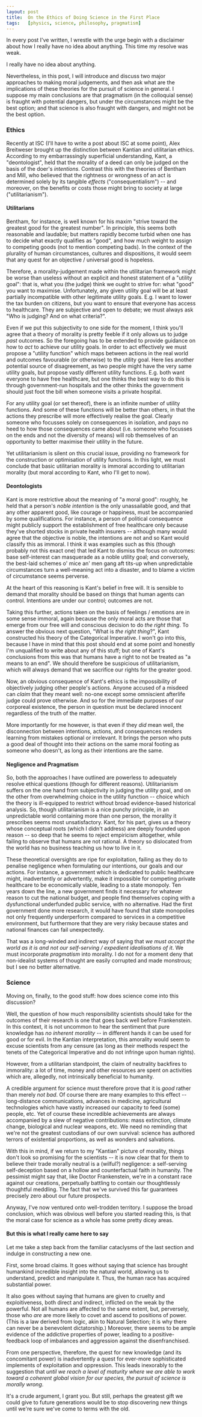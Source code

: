 ```yaml
---
layout:	post
title:	On the Ethics of Doing Science in the First Place
tags:	[physics, science, philosophy, pragmatism]
---
```



In every post I've written, I wrestle with the urge begin with a disclaimer about how I really have no idea about anything. This time my resolve was weak.

I really have no idea about anything.

Nevertheless, in this post, I will introduce and discuss two major approaches to making moral judgements, and then ask what are the implications of these theories for the pursuit of science in general. I suppose my main conclusions are that pragmatism (in the colloquial sense) is fraught with potential dangers, but under the circumstances might be the best option; and that science is also fraught with dangers, and might not be the best option.

### Ethics

Recently at ISC (I'll have to write a post about ISC at some point), Alex Breitweser brought up the distinction between Kantian and utilitarian ethics. According to my embarrassingly superficial understanding, Kant, a "deontologist", held that the morality of a deed can only be judged on the basis of the doer's *intentions*. Contrast this with the theories of Bentham and Mill, who believed that the rightness or wrongness of an act is determined solely by its tangible *effects* ("consequentialism") -- and moreover, on the benefits or costs those might bring to society at large ("utilitarianism").

#### Utilitarians

Bentham, for instance, is well known for his maxim "strive toward the greatest good for the greatest number". In principle, this seems both reasonable and laudable; but matters rapidly become turbid when one has to decide what exactly qualifies as "good", and how much weight to assign to competing goods (not to mention competing bads). In the context of the plurality of human circumstances, cultures and dispositions, it would seem that any quest for an objective / universal good is hopeless.

Therefore, a morality-judgement made within the utilitarian framework might be worse than useless without an explicit and honest statement of a "utility goal": that is, what you (the judge) think we ought to strive for: what "good" you want to maximise. Unfortunately, any given utility goal will be at least partially incompatible with other legitimate utility goals. E.g. I want to lower the tax burden on citizens, but you want to ensure that everyone has access to healthcare. They are subjective and open to debate; we must always ask "Who is judging? And on what criteria?".

Even if we put this subjectivity to one side for the moment, I think you'll agree that a theory of morality is pretty feeble if it only allows us to judge *past* outcomes. So the foregoing has to be extended to provide guidance on how to *act* to achieve our utility goals. In order to act effectively we must propose a "utility function" which maps between actions in the real world and outcomes favourable (or otherwise) to the utility goal. Here lies another potential source of disagreement, as two people might have the very same utility goals, but propose vastly different utility functions. E.g. both want everyone to have free healthcare, but one thinks the best way to do this is through government-run hospitals and the other thinks the government should just foot the bill when someone visits a private hospital.

For any utility goal (or set thereof), there is an infinite number of utility functions. And some of these functions will be better than others, in that the actions they prescribe will more effectively realise the goal. Clearly someone who focusses solely on consequences in isolation, and pays no heed to how those consequences came about (i.e. someone who focusses on the ends and not the diversity of means) will rob themselves of an opportunity to better maximise their utility in the future.

Yet utilitarianism is silent on this crucial issue, providing no framework for the construction or optimisation of utility functions. In this light, we must conclude that basic utilitarian morality is immoral according to utilitarian morality (but moral according to Kant, who I'll get to now).


#### Deontologists

Kant is more restrictive about the meaning of "a moral good": roughly, he held that a person's *noble intention* is the only unassailable good, and that any other apparent good, like courage or happiness, must be accompanied by some qualifications. For instance, a person of political consequence might publicly support the establishment of free healthcare only because they've shorted stocks in private health insurers -- although many would agree that the objective is noble, the intentions are not and so Kant would classify this as immoral. I think it was examples such as this (though probably not this exact one) that led Kant to dismiss the focus on outcomes: base self-interest can masquerade as a noble utility goal; and conversely, the best-laid schemes o' mice an' men gang aft tits-up when unpredictable circumstances turn a well-meaning act into a disaster, and to blame a victim of circumstance seems perverse.

At the heart of this reasoning is Kant's belief in free will. It is sensible to demand that morality should be based on things that human agents can control. Intentions are under our control; outcomes are not.

Taking this further, actions taken on the basis of feelings / emotions are in some sense immoral, again because the only moral acts are those that emerge from our free will and conscious decision to do *the right thing*. To answer the obvious next question, "What is *the right thing*?", Kant constructed his theory of the Categorical Imperative. I won't go into this, because I have in mind that this post should end at some point and honestly I'm unqualified to write about any of this stuff; but one of Kant's conclusions from this was that humans have a right to not be treated as "a means to an end". We should therefore be suspicious of utilitarianism, which will always demand that we sacrifice our rights for the greater good.

Now, an obvious consequence of Kant's ethics is the impossibility of objectively judging other people's actions. Anyone accused of a misdeed can *claim* that they meant well: no-one except some omniscient afterlife judge could prove otherwise. And so for the immediate purposes of our corporeal existence, the person in question must be declared innocent regardless of the truth of the matter.

More importantly for me however, is that even if they *did* mean well, the disconnection between intentions, actions, and consequences renders learning from mistakes optional or irrelevant. It brings the person who puts a good deal of thought into their actions on the same moral footing as someone who doesn't, as long as their intentions are the same.


#### Negligence and Pragmatism

So, both the approaches I have outlined are powerless to adequately resolve ethical questions (though for different reasons). Utilitarianism suffers on the one hand from subjectivity in judging the utility goal, and on the other from overwhelming choice in the utility function -- choice which the theory is ill-equipped to restrict without broad evidence-based historical analysis. So, though utilitarianism is a nice punchy principle, in an unpredictable world containing more than one person, the morality it prescribes seems most unsatisfactory. Kant, for his part, gives us a theory whose conceptual roots (which I didn't address) are deeply founded upon reason -- so deep that he seems to reject empiricism altogether, while failing to observe that humans are not rational. A theory so dislocated from the world has no business teaching us how to live in it.

These theoretical oversights are ripe for exploitation, failing as they do to penalise negligence when formulating our intentions, our goals and our actions. For instance, a government which is dedicated to public healthcare might, inadvertently or advertently, make it impossible for competing private healthcare to be economically viable, leading to a state monopoly. Ten years down the line, a new government finds it necessary for whatever reason to cut the national budget, and people find themselves coping with a dysfunctional underfunded public service, with no alternative. Had the first government done more research, it would have found that state monopolies not only frequently underperform compared to services in a competitive environment, but furthermore that they are very risky because states and national finances can fail unexpectedly.

That was a long-winded and indirect way of saying that *we must accept the world as it is and not our self-serving / expedient idealisations of it*. We must incorporate *pragmatism* into morality. I do not for a moment deny that non-idealist systems of thought are easily corrupted and made monstrous; but I see no better alternative.


### Science

Moving on, finally, to the good stuff: how does science come into this discussion?

Well, the question of how much responsibility scientists should take for the outcomes of their research is one that goes back well before Frankenstein. In this context, it is not uncommon to hear the sentiment that pure knowledge has *no inherent morality* -- in different hands it can be used for good or for evil. In the Kantian interpretation, this amorality would seem to excuse scientists from any censure (as long as their methods respect the tenets of the Categorical Imperative and do not infringe upon human rights).

However, from a utilitarian standpoint, the claim of neutrality backfires to immorality: a lot of time, money and other resources are spent on activities which are, allegedly, not intrinsically beneficial to humanity.

A credible argument for science must therefore prove that it is *good* rather than merely *not bad*. Of course there are many examples to this effect -- long-distance communications, advances in medicine, agricultural technologies which have vastly increased our capacity to feed (some) people, etc. Yet of course these incredible achievements are always accompanied by a slew of negative contributions: mass extinction, climate change, biological and nuclear weapons, etc. We need no reminding that we're not the greatest custodians of our own survival: science has authored terrors of existential proportions, as well as wonders and salvations.

With this in mind, if we return to my "Kantian" picture of morality, things don't look so promising for the scientists -- it is now clear that for them to believe their trade morally neutral is a (wilful?) negligence: a self-serving self-deception based on a hollow and counterfactual faith in humanity.
The pessimist might say that, like Doctor Frankenstein, we're in a constant race against our creations, perpetually battling to contain our  thoughtlessly thoughtful meddling. The fact that we've survived this far guarantees precisely zero about our future prospects.

Anyway, I've now ventured onto well-trodden territory. I suppose the broad conclusion, which was obvious well before you started reading this, is that the moral case for science as a whole has some pretty dicey areas.


#### But this is what I really came here to say

Let me take a step back from the familiar cataclysms of the last section and indulge in constructing a new one.

First, some broad claims. It goes without saying that science has brought humankind incredible insight into the natural world, allowing us to understand, predict and manipulate it. Thus, the human race has acquired substantial power.

It also goes without saying that humans are given to cruelty and exploitiveness, both direct and indirect, inflicted on the weak by the powerful. Not all humans are affected to the same extent, but, perversely, those who *are* are more likely to covet and ascend to positions of power. (This is a law derived from logic, akin to Natural Selection; it is why there can never be a benevolent dictatorship.) Moreover, there seems to be ample evidence of the addictive properties of power, leading to a positive-feedback loop of imbalances and aggression against the disenfranchised.

From one perspective, therefore, the quest for new knowledge (and its concomitant power) is inadvertently a quest for ever-more sophisticated implements of exploitation and oppression. This leads inexorably to the suggestion that *until we reach a level of maturity where we are able to work toward a coherent global vision for our species, the pursuit of science is morally wrong*.

It's a crude argument, I grant you. But still, perhaps the greatest gift we could give to future generations would be to stop discovering new things until we're sure we've come to terms with the old.